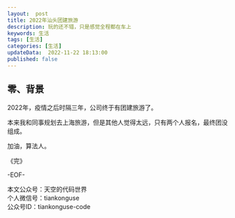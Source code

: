 ```yaml
---   
layout:  post  
title: 2022年汕头团建旅游    
description: 玩的还不错，只是感觉全程都在车上    
keywords: 生活  
tags: [生活]    
categories: [生活]  
updateData:  2022-11-22 18:13:00  
published: false  
---  
```



## 零、背景  


2022年，疫情之后时隔三年，公司终于有团建旅游了。  


本来我和同事规划去上海旅游，但是其他人觉得太远，只有两个人报名，最终团没组成。  





加油，算法人。  


《完》  


-EOF-  



本文公众号：天空的代码世界  
个人微信号：tiankonguse  
公众号ID：tiankonguse-code  
  

